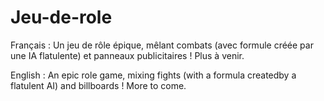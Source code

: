 # Jeu-de-role
Français :
Un jeu de rôle épique, mêlant combats (avec formule créée par une IA flatulente) et panneaux publicitaires !
Plus à venir.

English :
An epic role game, mixing fights (with a formula createdby a flatulent AI) and billboards !
More to come.